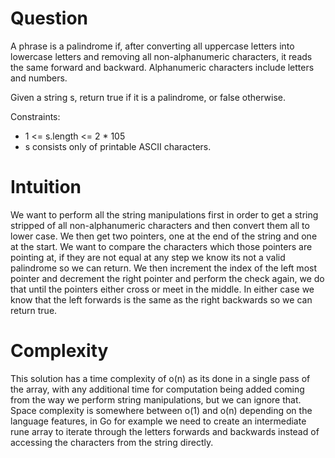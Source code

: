 # Question

A phrase is a palindrome if, after converting all uppercase letters into lowercase letters and removing all non-alphanumeric characters, it reads the same forward and backward. Alphanumeric characters include letters and numbers.

Given a string s, return true if it is a palindrome, or false otherwise.

Constraints:

- 1 <= s.length <= 2 \* 105
- s consists only of printable ASCII characters.

# Intuition

We want to perform all the string manipulations first in order to get a string stripped of all non-alphanumeric characters and then convert them all to lower case. We then get two pointers, one at the end of the string and one at the start. We want to compare the characters which those pointers are pointing at, if they are not equal at any step we know its not a valid palindrome so we can return. We then increment the index of the left most pointer and decrement the right pointer and perform the check again, we do that until the pointers either cross or meet in the middle. In either case we know that the left forwards is the same as the right backwards so we can return true.

# Complexity

This solution has a time complexity of o(n) as its done in a single pass of the array, with any additional time for computation being added coming from the way we perform string manipulations, but we can ignore that. Space complexity is somewhere between o(1) and o(n) depending on the language features, in Go for example we need to create an intermediate rune array to iterate through the letters forwards and backwards instead of accessing the characters from the string directly.

